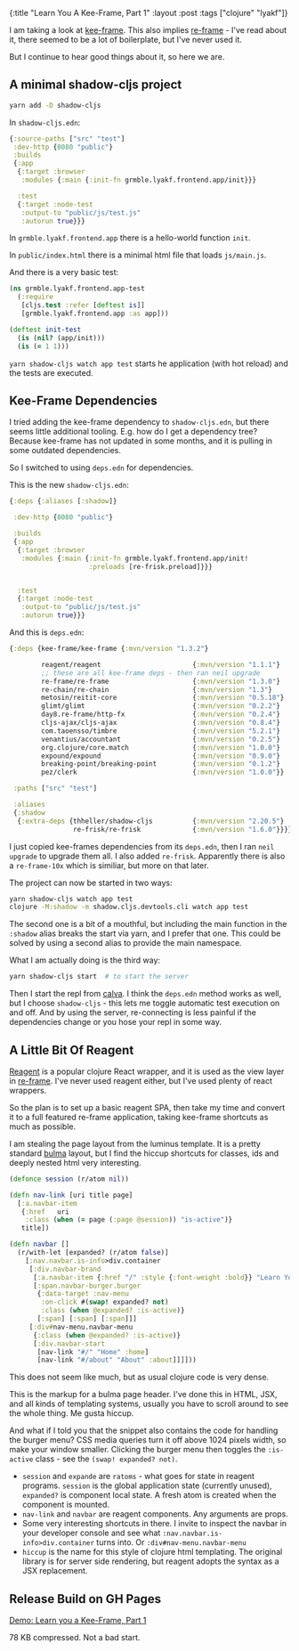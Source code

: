{:title "Learn You A Kee-Frame, Part 1"
 :layout :post
 :tags  ["clojure" "lyakf"]}

I am taking a look at [kee-frame][keeframe].  This also implies 
[re-frame][reframe] - I've read about it, there seemed to be a lot of boilerplate, 
but I've never used it.

But I continue to hear good things about it, so here we are.


## A minimal shadow-cljs project

```bash
yarn add -D shadow-cljs
```

In `shadow-cljs.edn`:
```clojure
{:source-paths ["src" "test"]
 :dev-http {8080 "public"}
 :builds
 {:app
  {:target :browser
   :modules {:main {:init-fn grmble.lyakf.frontend.app/init}}}

  :test
  {:target :node-test
   :output-to "public/js/test.js"
   :autorun true}}}
```

In `grmble.lyakf.frontend.app` there is a hello-world function `init`.

In `public/index.html` there is a minimal html file that loads `js/main.js`.

And there is a very basic test:

```clojure
(ns grmble.lyakf.frontend.app-test
  (:require
   [cljs.test :refer [deftest is]]
   [grmble.lyakf.frontend.app :as app]))

(deftest init-test
  (is (nil? (app/init)))
  (is (= 1 1)))
```

`yarn shadow-cljs watch app test` starts he application (with hot reload)
and the tests are executed.


## Kee-Frame Dependencies

I tried adding the kee-frame dependency to `shadow-cljs.edn`,
but there seems little additional tooling.  E.g. how do
I get a dependency tree?  Because kee-frame has not updated
in some months, and it is pulling in some outdated dependencies.

So I switched to using `deps.edn` for dependencies.

This is the new `shadow-cljs.edn`:
```clojure
{:deps {:aliases [:shadow]}

 :dev-http {8080 "public"}

 :builds
 {:app
  {:target :browser
   :modules {:main {:init-fn grmble.lyakf.frontend.app/init!
                    :preloads [re-frisk.preload]}}}


  :test
  {:target :node-test
   :output-to "public/js/test.js"
   :autorun true}}}
```

And this is `deps.edn`:
```clojure
{:deps {kee-frame/kee-frame {:mvn/version "1.3.2"}

        reagent/reagent                       {:mvn/version "1.1.1"}
        ;; these are all kee-frame deps - then ran neil upgrade
        re-frame/re-frame                     {:mvn/version "1.3.0"}
        re-chain/re-chain                     {:mvn/version "1.3"}
        metosin/reitit-core                   {:mvn/version "0.5.18"}
        glimt/glimt                           {:mvn/version "0.2.2"}
        day8.re-frame/http-fx                 {:mvn/version "0.2.4"}
        cljs-ajax/cljs-ajax                   {:mvn/version "0.8.4"}
        com.taoensso/timbre                   {:mvn/version "5.2.1"}
        venantius/accountant                  {:mvn/version "0.2.5"}
        org.clojure/core.match                {:mvn/version "1.0.0"}
        expound/expound                       {:mvn/version "0.9.0"}
        breaking-point/breaking-point         {:mvn/version "0.1.2"}
        pez/clerk                             {:mvn/version "1.0.0"}}

 :paths ["src" "test"]

 :aliases
 {:shadow
  {:extra-deps {thheller/shadow-cljs          {:mvn/version "2.20.5"}
                re-frisk/re-frisk             {:mvn/version "1.6.0"}}}}}
```

I just copied kee-frames dependencies from its `deps.edn`,
then I ran `neil upgrade` to upgrade them all.  I also
added `re-frisk`. Apparently there is also a `re-frame-10x` 
which is similiar, but more on that later.

The project can now be started in two ways:

```bash
yarn shadow-cljs watch app test
clojure -M:shadow -m shadow.cljs.devtools.cli watch app test
```

The second one is a bit of a mouthful, but including the
main function in the `:shadow` alias breaks the start via
yarn, and I prefer that one.  This could be solved
by using a second alias to provide the main namespace.

What I am actually doing is the third way:

```bash
yarn shadow-cljs start  # to start the server
```

Then I start the repl from [calva][calva].  I think the `deps.edn`
method works as well, but I choose `shadow-cljs` - this lets
me toggle automatic test execution on and off.  And by using the
server, re-connecting is less painful if the dependencies change
or you hose your repl in some way.


## A Little Bit Of Reagent

[Reagent][reagent] is a popular clojure React wrapper,
and it is used as the view layer in [re-frame][reframe].
I've never used reagent either, but I've used plenty
of react wrappers.

So the plan is to set up a basic reagent SPA, then
take my time and convert it to a full featured
re-frame application, taking kee-frame shortcuts as
much as possible.

I am stealing the page layout from the luminus
template.  It is a pretty standard [bulma][bulma]
layout, but I find the hiccup shortcuts 
for classes, ids and deeply nested html
very interesting.


```clojure
(defonce session (r/atom nil))

(defn nav-link [uri title page]
  [:a.navbar-item
   {:href   uri
    :class (when (= page (:page @session)) "is-active")}
   title])

(defn navbar []
  (r/with-let [expanded? (r/atom false)]
    [:nav.navbar.is-info>div.container
     [:div.navbar-brand
      [:a.navbar-item {:href "/" :style {:font-weight :bold}} "Learn You A Kee-Frame"]
      [:span.navbar-burger.burger
       {:data-target :nav-menu
        :on-click #(swap! expanded? not)
        :class (when @expanded? :is-active)}
       [:span] [:span] [:span]]]
     [:div#nav-menu.navbar-menu
      {:class (when @expanded? :is-active)}
      [:div.navbar-start
       [nav-link "#/" "Home" :home]
       [nav-link "#/about" "About" :about]]]]))
```

This does not seem like much, but as usual clojure code is very dense.

This is the markup for a bulma page header.  I've done this in
HTML, JSX, and all kinds of templating systems, usually you have to scroll
around to see the whole thing.  Me gusta hiccup.

And what if I told you that the snippet also contains the code
for handling the burger menu?  CSS media queries turn it off above
1024 pixels width, so make your window smaller. 
Clicking the burger menu then toggles the `:is-active` class - 
see the `(swap! expanded? not)`.

* `session` and `expande` are `ratoms` - what goes for state in reagent
  programs.  `session` is the global application state (currently unused),
  `expanded?` is component local state.  A fresh atom is created when
  the component is mounted.
* `nav-link` and `navbar` are reagent components.  Any arguments are props.
* Some very interesting shortcuts in there.  I invite to inspect
  the navbar in your developer console and see what `:nav.navbar.is-info>div.container`
  turns into.  Or `:div#nav-menu.navbar-menu`
* `hiccup` is the name for this style of clojure html templating.
  The original library is for server side rendering, but
  reagent adopts the syntax as a JSX replacement.

## Release Build on GH Pages

[Demo: Learn you a Kee-Frame, Part 1][lyakf_part1]

78 KB compressed.  Not a bad start.


[reagent]: https://reagent-project.github.io/
[reframe]: https://day8.github.io/re-frame/re-frame/
[keeframe]: https://github.com/ingesolvoll/kee-frame
[bulma]: https://bulma.io/
[calva]: https://calva.io/
[lyakf_part1]: https://grmble.github.io/learn-you-a-keeframe/part1/
